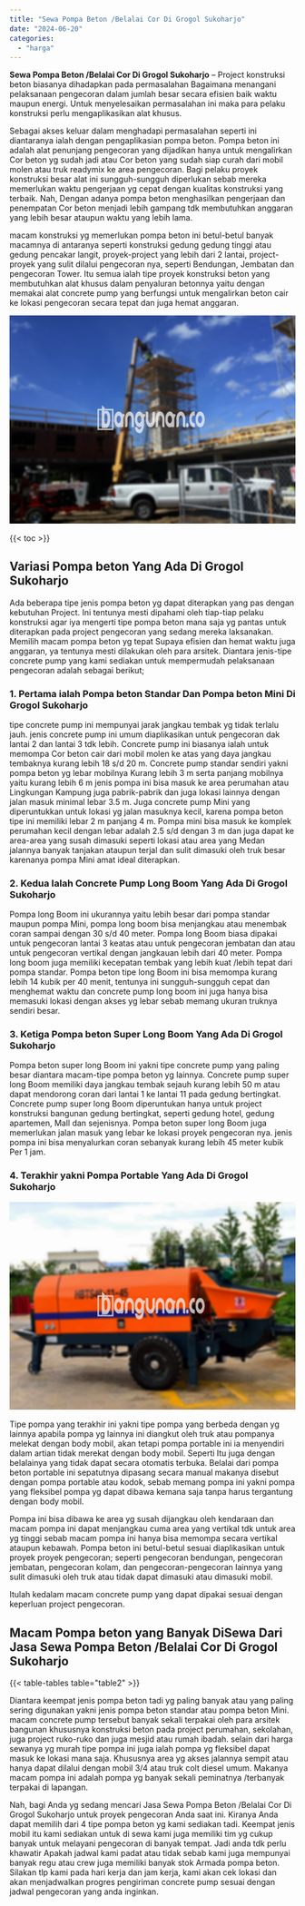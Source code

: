 ```yaml
---
title: "Sewa Pompa Beton /Belalai Cor Di Grogol Sukoharjo"
date: "2024-06-20"
categories: 
  - "harga"
---
```


**Sewa Pompa Beton /Belalai Cor Di Grogol Sukoharjo** – Project konstruksi beton biasanya dihadapkan pada permasalahan Bagaimana menangani pelaksanaan pengecoran dalam jumlah besar secara efisien baik waktu maupun energi. Untuk menyelesaikan permasalahan ini maka para pelaku konstruksi perlu mengaplikasikan alat khusus.

Sebagai akses keluar dalam menghadapi permasalahan seperti ini diantaranya ialah dengan pengaplikasian pompa beton. Pompa beton ini adalah alat penunjang pengecoran yang dijadikan hanya untuk mengalirkan Cor beton yg sudah jadi atau Cor beton yang sudah siap curah dari mobil molen atau truk readymix ke area pengecoran. Bagi pelaku proyek konstruksi besar alat ini sungguh-sungguh diperlukan sebab mereka memerlukan waktu pengerjaan yg cepat dengan kualitas konstruksi yang terbaik. Nah, Dengan adanya pompa beton menghasilkan pengerjaan dan penempatan Cor beton menjadi lebih gampang tdk membutuhkan anggaran yang lebih besar ataupun waktu yang lebih lama.

macam konstruksi yg memerlukan pompa beton ini betul-betul banyak macamnya di antaranya seperti konstruksi gedung gedung tinggi atau gedung pencakar langit, proyek-project yang lebih dari 2 lantai, project-proyek yang sulit dilalui pengecoran nya, seperti Bendungan, Jembatan dan pengecoran Tower. Itu semua ialah tipe proyek konstruksi beton yang membutuhkan alat khusus dalam penyaluran betonnya yaitu dengan memakai alat concrete pump yang berfungsi untuk mengalirkan beton cair ke lokasi pengecoran secara tepat dan juga hemat anggaran.

![Sewa Pompa Beton /Belalai Cor Di Grogol Sukoharjo](/images/sewa-concrete-pump-15.png)

{{< toc >}}

## Variasi Pompa beton Yang Ada Di Grogol Sukoharjo

Ada beberapa tipe jenis pompa beton yg dapat diterapkan yang pas dengan kebutuhan Project. Ini tentunya mesti dipahami oleh tiap-tiap pelaku konstruksi agar iya mengerti tipe pompa beton mana saja yg pantas untuk diterapkan pada project pengecoran yang sedang mereka laksanakan. Memilih macam pompa beton yg tepat Supaya efisien dan hemat waktu juga anggaran, ya tentunya mesti dilakukan oleh para arsitek. Diantara jenis-tipe concrete pump yang kami sediakan untuk mempermudah pelaksanaan pengecoran adalah sebagai berikut;

### 1\. Pertama ialah Pompa beton Standar Dan Pompa beton Mini Di Grogol Sukoharjo

tipe concrete pump ini mempunyai jarak jangkau tembak yg tidak terlalu jauh. jenis concrete pump ini umum diaplikasikan untuk pengecoran dak lantai 2 dan lantai 3 tdk lebih. Concrete pump ini biasanya ialah untuk memompa Cor beton cair dari mobil molen ke atas yang daya jangkau tembaknya kurang lebih 18 s/d 20 m. Concrete pump standar sendiri yakni pompa beton yg lebar mobilnya Kurang lebih 3 m serta panjang mobilnya yaitu kurang lebih 6 m jenis pompa ini bisa masuk ke area perumahan atau Lingkungan Kampung juga pabrik-pabrik dan juga lokasi lainnya dengan jalan masuk minimal lebar 3.5 m. Juga concrete pump Mini yang diperuntukkan untuk lokasi yg jalan masuknya kecil, karena pompa beton tipe ini memiliki lebar 2 m panjang 4 m. Pompa mini bisa masuk ke komplek perumahan kecil dengan lebar adalah 2.5 s/d dengan 3 m dan juga dapat ke area-area yang susah dimasuki seperti lokasi atau area yang Medan jalannya banyak tanjakan ataupun terjal dan sulit dimasuki oleh truk besar karenanya pompa Mini amat ideal diterapkan.

### 2\. Kedua Ialah Concrete Pump Long Boom Yang Ada Di Grogol Sukoharjo

Pompa long Boom ini ukurannya yaitu lebih besar dari pompa standar maupun pompa Mini, pompa long boom bisa menjangkau atau menembak coran sampai dengan 30 s/d 40 meter. Pompa long Boom biasa dipakai untuk pengecoran lantai 3 keatas atau untuk pengecoran jembatan dan atau untuk pengecoran vertikal dengan jangkauan lebih dari 40 meter. Pompa long boom juga memiliki kecepatan tembak yang lebih kuat /lebih tepat dari pompa standar. Pompa beton tipe long Boom ini bisa memompa kurang lebih 14 kubik per 40 menit, tentunya ini sungguh-sungguh cepat dan menghemat waktu dan concrete pump long boom ini juga hanya bisa memasuki lokasi dengan akses yg lebar sebab memang ukuran truknya sendiri besar.

### 3\. Ketiga Pompa beton Super Long Boom Yang Ada Di Grogol Sukoharjo

Pompa beton super long Boom ini yakni tipe concrete pump yang paling besar diantara macam-tipe pompa beton yg lainnya. Concrete pump super long Boom memiliki daya jangkau tembak sejauh kurang lebih 50 m atau dapat mendorong coran dari lantai 1 ke lantai 11 pada gedung bertingkat. Concrete pump super long Boom diperuntukan hanya untuk project konstruksi bangunan gedung bertingkat, seperti gedung hotel, gedung apartemen, Mall dan sejenisnya. Pompa beton super long Boom juga memerlukan jalan masuk yang lebar ke lokasi proyek pengecoran nya. jenis pompa ini bisa menyalurkan coran sebanyak kurang lebih 45 meter kubik Per 1 jam.

### 4\. Terakhir yakni Pompa Portable Yang Ada Di Grogol Sukoharjo

![Sewa Pompa Beton /Belalai Cor Di Grogol Sukoharjo](/images/sewa-concrete-pump-16.png)

Tipe pompa yang terakhir ini yakni tipe pompa yang berbeda dengan yg lainnya apabila pompa yg lainnya ini diangkut oleh truk atau pompanya melekat dengan body mobil, akan tetapi pompa portable ini ia menyendiri dalam artian tidak merekat dengan body mobil. Seperti Itu juga dengan belalainya yang tidak dapat secara otomatis terbuka. Belalai dari pompa beton portable ini sepatutnya dipasang secara manual makanya disebut dengan pompa portable atau kodok, sebab memang pompa ini yakni pompa yang fleksibel pompa yg dapat dibawa kemana saja tanpa harus tergantung dengan body mobil.

Pompa ini bisa dibawa ke area yg susah dijangkau oleh kendaraan dan macam pompa ini dapat menjangkau cuma area yang vertikal tdk untuk area yg tinggi sebab macam pompa ini hanya bisa memompa secara vertikal ataupun kebawah. Pompa beton ini betul-betul sesuai diaplikasikan untuk proyek proyek pengecoran; seperti pengecoran bendungan, pengecoran jembatan, pengecoran kolam, dan pengecoran-pengecoran lainnya yang sulit dimasuki oleh truk atau tidak dapat dimasuki atau dimasuki mobil.

Itulah kedalam macam concrete pump yang dapat dipakai sesuai dengan keperluan project pengecoran.

## Macam Pompa beton yang Banyak DiSewa Dari Jasa Sewa Pompa Beton /Belalai Cor Di Grogol Sukoharjo

{{< table-tables table="table2" >}}

Diantara keempat jenis pompa beton tadi yg paling banyak atau yang paling sering digunakan yakni jenis pompa beton standar atau pompa beton Mini. macam concrete pump tersebut banyak sekali terpakai oleh para arsitek bangunan khususnya konstruksi beton pada project perumahan, sekolahan, juga project ruko-ruko dan juga mesjid atau rumah ibadah. selain dari harga sewanya yg murah tipe pompa ini juga ialah pompa yg fleksibel dapat masuk ke lokasi mana saja. Khususnya area yg akses jalannya sempit atau hanya dapat dilalui dengan mobil 3/4 atau truk colt diesel umum. Makanya macam pompa ini adalah pompa yg banyak sekali peminatnya /terbanyak terpakai di lapangan.

Nah, bagi Anda yg sedang mencari Jasa Sewa Pompa Beton /Belalai Cor Di Grogol Sukoharjo untuk proyek pengecoran Anda saat ini. Kiranya Anda dapat memilih dari 4 tipe pompa beton yg kami sediakan tadi. Keempat jenis mobil itu kami sediakan untuk di sewa kami juga memiliki tim yg cukup banyak untuk melayani pengecoran di banyak tempat. Jadi anda tdk perlu khawatir Apakah jadwal kami padat atau tidak sebab kami juga mempunyai banyak regu atau crew juga memiliki banyak stok Armada pompa beton. Silakan tlp kami pada hari kerja dan jam kerja, kami akan cek lokasi dan akan menjadwalkan progres pengiriman concrete pump sesuai dengan jadwal pengecoran yang anda inginkan.
